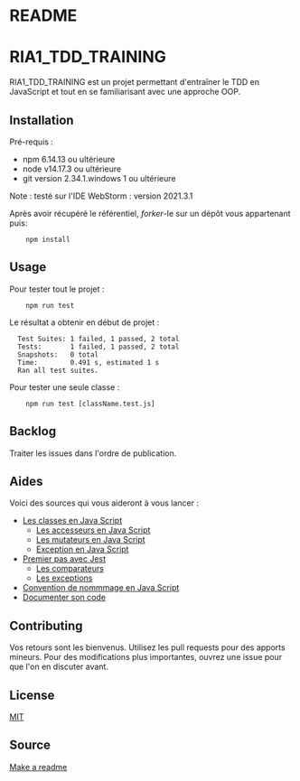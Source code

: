 # README

# RIA1_TDD_TRAINING

RIA1_TDD_TRAINING est un projet permettant d'entraîner le TDD en JavaScript et tout en se familiarisant avec une approche OOP.

## Installation

Pré-requis :

* npm 6.14.13 ou ultérieure
* node v14.17.3 ou ultérieure
* git version 2.34.1.windows 1 ou ultérieure

Note : testé sur l'IDE WebStorm : version 2021.3.1

Après avoir récupéré le référentiel, *forker*-le sur un dépôt vous appartenant puis:

```
    npm install
```

## Usage

Pour tester tout le projet :

```
    npm run test
```

Le résultat a obtenir en début de projet :

```
  Test Suites: 1 failed, 1 passed, 2 total
  Tests:       1 failed, 1 passed, 2 total
  Snapshots:   0 total
  Time:        0.491 s, estimated 1 s
  Ran all test suites.
```

Pour tester une seule classe :

```
    npm run test [className.test.js]
```

## Backlog

Traiter les issues dans l'ordre de publication.

## Aides

Voici des sources qui vous aideront à vous lancer :

* [Les classes en Java Script](https://developer.mozilla.org/en-US/docs/Learn/JavaScript/Objects/Classes_in_JavaScript)
  * [Les accesseurs en Java Script](https://developer.mozilla.org/fr/docs/Web/JavaScript/Reference/Functions/get)
  * [Les mutateurs en Java Script](https://developer.mozilla.org/fr/docs/Web/JavaScript/Reference/Functions/set)
  * [Exception en Java Script](https://rollbar.com/guides/javascript/how-to-throw-exceptions-in-javascript/#)
* [Premier pas avec Jest](https://jestjs.io/docs/getting-started)
  * [Les comparateurs](https://jestjs.io/fr/docs/expect)
  * [Les exceptions](https://jestjs.io/docs/using-matchers#exceptions)
* [Convention de nommmage en Java Script](https://developer.mozilla.org/fr/docs/MDN/Guidelines/Code_guidelines/JavaScript)
* [Documenter son code](https://www.jetbrains.com/help/webstorm/creating-jsdoc-comments.html)
## Contributing
Vos retours sont les bienvenus. Utilisez les pull requests pour des apports mineurs. Pour des modifications plus importantes, ouvrez une issue pour que l'on en discuter avant.

## License
[MIT](https://choosealicense.com/licenses/mit/)

## Source 
[Make a readme](https://www.makeareadme.com/)
